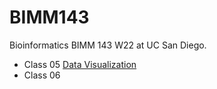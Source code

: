 # BIMM143
Bioinformatics BIMM 143 W22 at UC San Diego.

- Class 05 [Data Visualization](https://github.com/katelynb01/bimm143/blob/main/class05/class05.pdf)
- Class 06 
